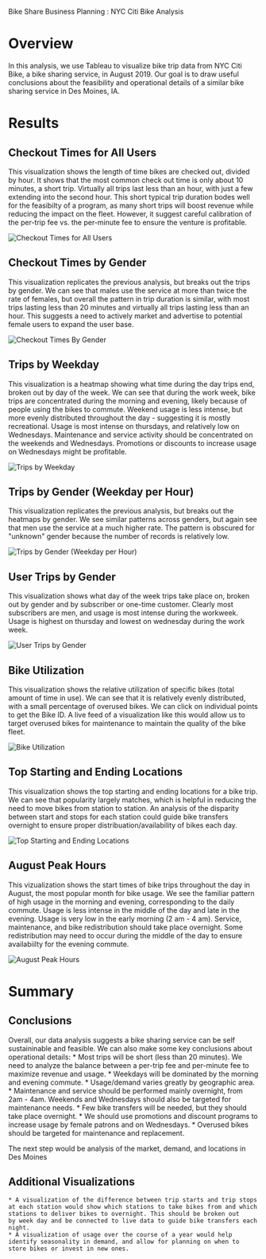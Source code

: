 Bike Share Business Planning : NYC Citi Bike Analysis

# Overview
In this analysis, we use Tableau to visualize bike trip data from NYC Citi Bike, a bike sharing service, in August 2019. Our goal is to draw useful conclusions about the feasibility and operational details of a similar bike sharing service in Des Moines, IA. 

# Results

## Checkout Times for All Users
This visualization shows the length of time bikes are checked out, divided by hour. It shows that the most common check out time is only about 10 minutes, a short trip. Virtually all trips last less than an hour, with just a few extending into the second hour. This short typical trip duration bodes well for the feasibilty of a program, as many short trips will boost revenue while reducing the impact on the fleet. However, it suggest careful calibration of the per-trip fee vs. the per-minute fee to ensure the venture is profitable. 

![Checkout Times for All Users](Images/viz1.png)

## Checkout Times by Gender
This visualization replicates the previous analysis, but breaks out the trips by gender. We can see that males use the service at more than twice the rate of females, but overall the pattern in trip duration is similar, with most trips lasting less than 20 minutes and virtually all trips lasting less than an hour. This suggests a need to actively market and advertise to potential female users to expand the user base. 

![Checkout Times By Gender](Images/viz2.png)


## Trips by Weekday
This visualization is a heatmap showing what time during the day trips end, broken out by day of the week. We can see that during the work week, bike trips are concentrated during the morning and evening, likely because of people using the bikes to commute. Weekend usage is less intense, but more evenly distributed throughout the day - suggesting it is mostly recreational. Usage is most intense on thursdays, and relatively low on Wednesdays. Maintenance and service activity should be concentrated on the weekends and Wednesdays. Promotions or discounts to increase usage on Wednesdays might be profitable. 

![Trips by Weekday](Images/viz3.png)

## Trips by Gender (Weekday per Hour)
This visualization replicates the previous analysis, but breaks out the heatmaps by gender. We see similar patterns across genders, but again see that men use the service at a much higher rate. The pattern is obscured for "unknown" gender because the number of records is relatively low. 

![Trips by Gender (Weekday per Hour)](Images/viz4.png)

## User Trips by Gender
This visualization shows what day of the week trips take place on, broken out by gender and by subscriber or one-time customer. Clearly most subscribers are men, and usage is most intense during the workweek. Usage is highest on thursday and lowest on wednesday during the work week.

![User Trips by Gender](Images/viz5.png)

## Bike Utilization
This visualization shows the relative utilization of specific bikes (total amount of time in use). We can see that it is relatively evenly distributed, with a small percentage of overused bikes. We can click on individual points to get the Bike ID. A live feed of a visualization like this would allow us to target overused bikes for maintenance to maintain the quality of the bike fleet. 

![Bike Utilization](Images/viz6.png)

## Top Starting and Ending Locations
This visualization shows the top starting and ending locations for a bike trip. We can see that popularity largely matches, which is helpful in reducing the need to move bikes from station to station. An analysis of the disparity between start and stops for each station could guide bike transfers overnight to ensure proper distribuation/availability of bikes each day. 

![Top Starting and Ending Locations](Images/viz7.png)


## August Peak Hours
This vizualization shows the start times of bike trips throughout the day in August, the most popular month for bike usage. We see the familiar pattern of high usage in the morning and evening, corresponding to the daily commute. Usage is less intense in the middle of the day and late in the evening. Usage is very low in the early morning (2 am - 4 am). Service, maintenance, and bike redistribution should take place overnight. Some redistribution may need to occur during the middle of the day to ensure availabiilty for the evening commute.

![August Peak Hours](Images/viz8.png)

# Summary

## Conclusions

Overall, our data analysis suggests a bike sharing service can be self sustaininable and feasible.  We can also make some key conclusions about operational details:
    * Most trips will be short (less than 20 minutes). We need to analyze the balance between a per-trip fee and per-minute fee to maximize revenue and usage. 
    * Weekdays will be dominated by the morning and evening commute.
    * Usage/demand varies greatly by geographic area.
    * Maintenance and service should be performed mainly overnight, from 2am - 4am. Weekends and Wednesdays should also be targeted for maintenance needs. 
    * Few bike transfers will be needed, but they should take place overnight. 
    * We should use promotions and discount programs to increase usage by female patrons and on Wednesdays.
    * Overused bikes should be targeted for maintenance and replacement.

The next step would be analysis of the market, demand, and locations in Des Moines

## Additional Visualizations

    * A visualization of the difference between trip starts and trip stops at each station would show which stations to take bikes from and which stations to deliver bikes to overnight. This should be broken out 
    by week day and be connected to live data to guide bike transfers each night. 
    * A visualization of usage over the course of a year would help identify seasonality in demand, and allow for planning on when to store bikes or invest in new ones. 

